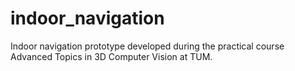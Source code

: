 # indoor_navigation
Indoor navigation prototype developed during the practical course Advanced Topics in 3D Computer Vision at TUM.
